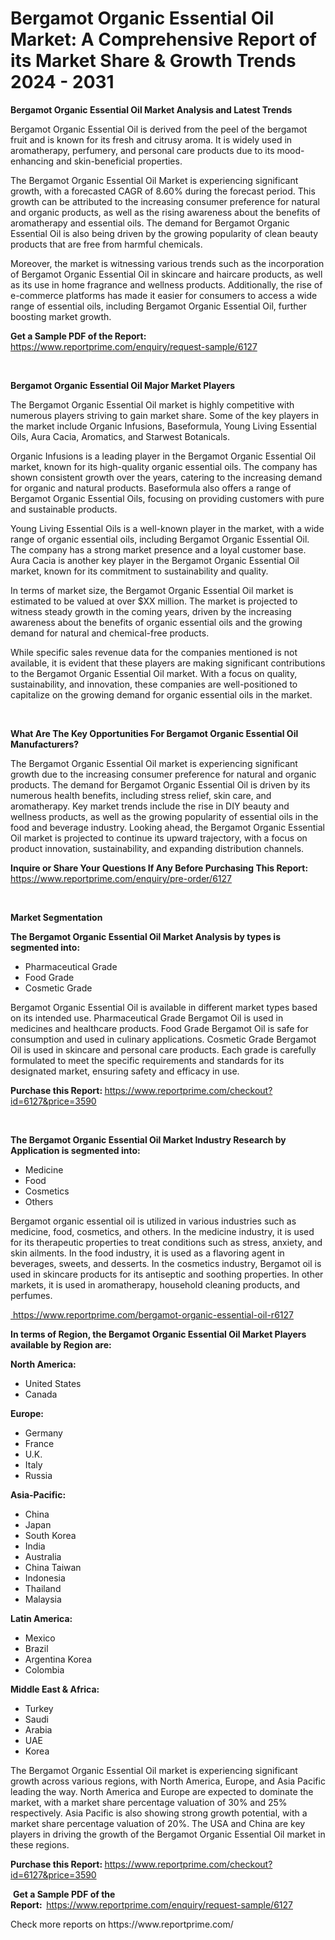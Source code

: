 <p><h1>Bergamot Organic Essential Oil Market: A Comprehensive Report of its Market Share & Growth Trends 2024 - 2031</h1></p><p><strong>Bergamot Organic Essential Oil Market Analysis and Latest Trends</strong></p>
<p><p>Bergamot Organic Essential Oil is derived from the peel of the bergamot fruit and is known for its fresh and citrusy aroma. It is widely used in aromatherapy, perfumery, and personal care products due to its mood-enhancing and skin-beneficial properties.</p><p>The Bergamot Organic Essential Oil Market is experiencing significant growth, with a forecasted CAGR of 8.60% during the forecast period. This growth can be attributed to the increasing consumer preference for natural and organic products, as well as the rising awareness about the benefits of aromatherapy and essential oils. The demand for Bergamot Organic Essential Oil is also being driven by the growing popularity of clean beauty products that are free from harmful chemicals.</p><p>Moreover, the market is witnessing various trends such as the incorporation of Bergamot Organic Essential Oil in skincare and haircare products, as well as its use in home fragrance and wellness products. Additionally, the rise of e-commerce platforms has made it easier for consumers to access a wide range of essential oils, including Bergamot Organic Essential Oil, further boosting market growth.</p></p>
<p><strong>Get a Sample PDF of the Report:&nbsp;</strong> <a href="https://www.reportprime.com/enquiry/request-sample/6127">https://www.reportprime.com/enquiry/request-sample/6127</a></p>
<p>&nbsp;</p>
<p><strong>Bergamot Organic Essential Oil Major Market Players</strong></p>
<p><p>The Bergamot Organic Essential Oil market is highly competitive with numerous players striving to gain market share. Some of the key players in the market include Organic Infusions, Baseformula, Young Living Essential Oils, Aura Cacia, Aromatics, and Starwest Botanicals.</p><p>Organic Infusions is a leading player in the Bergamot Organic Essential Oil market, known for its high-quality organic essential oils. The company has shown consistent growth over the years, catering to the increasing demand for organic and natural products. Baseformula also offers a range of Bergamot Organic Essential Oils, focusing on providing customers with pure and sustainable products.</p><p>Young Living Essential Oils is a well-known player in the market, with a wide range of organic essential oils, including Bergamot Organic Essential Oil. The company has a strong market presence and a loyal customer base. Aura Cacia is another key player in the Bergamot Organic Essential Oil market, known for its commitment to sustainability and quality.</p><p>In terms of market size, the Bergamot Organic Essential Oil market is estimated to be valued at over $XX million. The market is projected to witness steady growth in the coming years, driven by the increasing awareness about the benefits of organic essential oils and the growing demand for natural and chemical-free products.</p><p>While specific sales revenue data for the companies mentioned is not available, it is evident that these players are making significant contributions to the Bergamot Organic Essential Oil market. With a focus on quality, sustainability, and innovation, these companies are well-positioned to capitalize on the growing demand for organic essential oils in the market.</p></p>
<p>&nbsp;</p>
<p><strong>What Are The Key Opportunities For Bergamot Organic Essential Oil Manufacturers?</strong></p>
<p><p>The Bergamot Organic Essential Oil market is experiencing significant growth due to the increasing consumer preference for natural and organic products. The demand for Bergamot Organic Essential Oil is driven by its numerous health benefits, including stress relief, skin care, and aromatherapy. Key market trends include the rise in DIY beauty and wellness products, as well as the growing popularity of essential oils in the food and beverage industry. Looking ahead, the Bergamot Organic Essential Oil market is projected to continue its upward trajectory, with a focus on product innovation, sustainability, and expanding distribution channels.</p></p>
<p><strong>Inquire or Share Your Questions If Any Before Purchasing This Report:</strong> <a href="https://www.reportprime.com/enquiry/pre-order/6127">https://www.reportprime.com/enquiry/pre-order/6127</a></p>
<p>&nbsp;</p>
<p><strong>Market Segmentation</strong></p>
<p><strong>The Bergamot Organic Essential Oil Market Analysis by types is segmented into:</strong></p>
<p><ul><li>Pharmaceutical Grade</li><li>Food Grade</li><li>Cosmetic Grade</li></ul></p>
<p><p>Bergamot Organic Essential Oil is available in different market types based on its intended use. Pharmaceutical Grade Bergamot Oil is used in medicines and healthcare products. Food Grade Bergamot Oil is safe for consumption and used in culinary applications. Cosmetic Grade Bergamot Oil is used in skincare and personal care products. Each grade is carefully formulated to meet the specific requirements and standards for its designated market, ensuring safety and efficacy in use.</p></p>
<p><strong>Purchase this Report:&nbsp;</strong><a href="https://www.reportprime.com/checkout?id=6127&price=3590">https://www.reportprime.com/checkout?id=6127&price=3590</a></p>
<p>&nbsp;</p>
<p><strong>The Bergamot Organic Essential Oil Market Industry Research by Application is segmented into:</strong></p>
<p><ul><li>Medicine</li><li>Food</li><li>Cosmetics</li><li>Others</li></ul></p>
<p><p>Bergamot organic essential oil is utilized in various industries such as medicine, food, cosmetics, and others. In the medicine industry, it is used for its therapeutic properties to treat conditions such as stress, anxiety, and skin ailments. In the food industry, it is used as a flavoring agent in beverages, sweets, and desserts. In the cosmetics industry, Bergamot oil is used in skincare products for its antiseptic and soothing properties. In other markets, it is used in aromatherapy, household cleaning products, and perfumes.</p></p>
<p><a href="https://www.reportprime.com/bergamot-organic-essential-oil-r6127">&nbsp;https://www.reportprime.com/bergamot-organic-essential-oil-r6127</a></p>
<p><strong>In terms of Region, the Bergamot Organic Essential Oil Market Players available by Region are:</strong></p>
<p>
    <p> <strong> North America: </strong>
        <ul>
            <li>United States</li>
            <li>Canada</li>
        </ul>
        </p> 
    <p> <strong> Europe: </strong>
        <ul>
            <li>Germany</li>
            <li>France</li>
            <li>U.K.</li>
            <li>Italy</li>
            <li>Russia</li>
        </ul>
        </p> 
    <p> <strong> Asia-Pacific: </strong>
        <ul>
            <li>China</li>
            <li>Japan</li>
            <li>South Korea</li>
            <li>India</li>
            <li>Australia</li>
            <li>China Taiwan</li>
            <li>Indonesia</li>
            <li>Thailand</li>
            <li>Malaysia</li>
        </ul>
        </p> 
    <p> <strong> Latin America: </strong>
        <ul>
            <li>Mexico</li>
            <li>Brazil</li>
            <li>Argentina Korea</li>
            <li>Colombia</li>
        </ul>
        </p> 
    <p> <strong> Middle East & Africa: </strong>
        <ul>
            <li>Turkey</li>
            <li>Saudi</li>
            <li>Arabia</li>
            <li>UAE</li>
            <li>Korea</li>
        </ul>
    </p>
    </p>
<p><p>The Bergamot Organic Essential Oil market is experiencing significant growth across various regions, with North America, Europe, and Asia Pacific leading the way. North America and Europe are expected to dominate the market, with a market share percentage valuation of 30% and 25% respectively. Asia Pacific is also showing strong growth potential, with a market share percentage valuation of 20%. The USA and China are key players in driving the growth of the Bergamot Organic Essential Oil market in these regions.</p></p>
<p><strong>Purchase this Report: </strong><a href="https://www.reportprime.com/checkout?id=6127&price=3590">https://www.reportprime.com/checkout?id=6127&price=3590</a></p>
<p>&nbsp;<strong>Get a Sample PDF of the Report:&nbsp;&nbsp;</strong><a href="https://www.reportprime.com/enquiry/request-sample/6127">https://www.reportprime.com/enquiry/request-sample/6127</a></p>
<p><strong></strong></p>
<p>Check more reports on https://www.reportprime.com/</p>